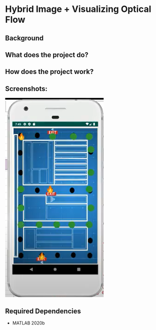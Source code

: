# Hybrid Image + Visualizing Optical Flow

## Background

## What does the project do?
  
 ## How does the project work?


## Screenshots:
  ![alt text](https://raw.githubusercontent.com/Kalp-S/FireSafetyCapstone/master/Pictures/picture3.png "Fire Escape Route")
  
  
## Required Dependencies
- MATLAB 2020b
